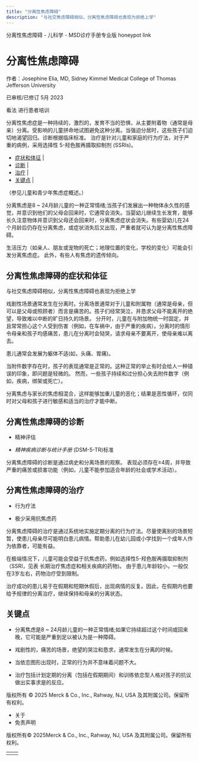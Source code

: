 ```yaml
---
title: "分离性焦虑障碍"
description: "与社交焦虑障碍相似，分离性焦虑障碍也表现为拒绝上学"
---
```


﻿分离性焦虑障碍 \- 儿科学 \- MSD诊疗手册专业版 honeypot link

# 分离性焦虑障碍

作者：Josephine Elia, MD, Sidney Kimmel Medical College of Thomas Jefferson University

已审核/已修订 5月 2023

看法 进行患者培训

分离性焦虑症是一种持续的，激烈的，发育不当的恐惧，从主要附着物（通常是母亲）分离。受影响的儿童拼命地试图避免这种分离。当强迫分居时，这些孩子们迫切地渴望回归。诊断根据临床标准。 治疗是针对儿童和家庭的行为疗法，对于严重的病例，采用选择性 5-羟色胺再摄取抑制剂 (SSRIs)。

- [症状和体征](#症状和体征_v11624287_zh) \|
- [诊断](#诊断_v11624294_zh) \|
- [治疗](#治疗_v11624300_zh) \|
- [关键点](#关键点_v29591749_zh) \|

（参见儿童和青少年焦虑症概述。）

分离焦虑是8 ~ 24月龄儿童的一种正常情绪;当孩子们发展出一种物体永久性的感觉，并意识到他们的父母会回来时，它通常会消失。当婴幼儿继续生长发育，能够长久注意物体并意识到父母还会回来时，分离焦虑症状会消失。有些婴幼儿在24个月龄后仍存在分离焦虑，或症状消失后又出现，严重者就可认为是分离性焦虑障碍。

生活压力（如亲人、朋友或宠物的死亡；地理位置的变化，学校的变化）可能会引发分离焦虑症。 此外，有些人有焦虑的遗传倾向。

## 分离性焦虑障碍的症状和体征

与社交焦虑障碍相似，分离性焦虑障碍也表现为拒绝上学

戏剧性场景通常发生在分离时。分离场景通常对于儿童和附属物（通常是母亲，但可以是父母或照顾者）而言是痛苦的。孩子们经常哭泣，并恳求父母不能离开的绝望，导致难以中断的旷日持久的场景。 分开时，儿童在与附加物统一时固定，并且常常担心这个人受到伤害（例如，在车祸中，由于严重的疾病）。分离时的情形令母亲和孩子均感痛苦，患儿在分离时会恸哭，请求母亲不要离开，使母亲难以离去。

患儿通常会发展为躯体不适(如，头痛、胃痛)。

当附件数字存在时，孩子的表现通常是正常的。这种正常的举止有时会给人一种错误的印象，即问题是轻微的。 然而，一些孩子持续和过分担心失去附件数字（例如，疾病，绑架或死亡）。

分离焦虑与家长的焦虑相混合，这样能够加重儿童的恶化；结果是恶性循环，仅同时对父母和孩子进行敏感和适当的治疗才能中断。

## 分离性焦虑障碍的诊断

- 精神评估

- _精神疾病诊断与统计手册_ (DSM-5-TR)标准


分离焦虑障碍的诊断是通过病史和分离场景的观察。 表现必须存在≥4周，并导致严重的痛苦或损害功能（例如，儿童不能参加适合年龄的社会或学术活动）。

## 分离性焦虑障碍的治疗

- 行为疗法

- 极少采用抗焦虑药


分离焦虑障碍的治疗是通过系统地实施定期分离的行为疗法。尽量使离别的场景短暂，使患儿母亲尽可能明白患儿病情。帮助患儿在幼儿园或小学找到一个成年人作为依靠者，可能有益。

在极端情况下，儿童可能会受益于抗焦虑药，例如选择性5-羟色胺再摄取抑制剂（SSRI，见表 长期治疗焦虑症和相关疾病的药物)。 由于患儿年龄较小，一般仅在3岁左右，药物治疗受到限制。

治疗成功的患儿易于在假期和短期休假后，出现病情的反复。因此，在假期内也要给予规律的分离治疗，继续保持和母亲的分离状态。

## 关键点

- 分离焦虑是8 ~ 24月龄儿童的一种正常情绪;如果它持续超过这个时间或回来晚，它可能是严重到足以被认为是一种障碍。

- 戏剧性的，痛苦的场景，绝望的哭泣和恳求，通常发生在分离的时候。

- 当依恋图形出现时，正常的行为并不意味着问题不大。

- 治疗包括计划定期的分离（包括在假期期间）和训练依恋型人格对孩子的抗议做出实事求是的反应。




版权所有 © 2025
Merck & Co., Inc., Rahway, NJ, USA 及其附属公司。保留所有权利。

- 关于
- 免责声明

版权所有© 2025Merck & Co., Inc., Rahway, NJ, USA 及其附属公司。保留所有权利。

|     |     |
| --- | --- |
|  |  |